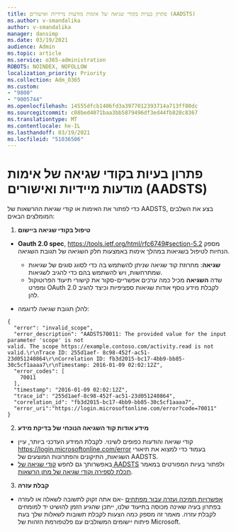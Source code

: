 ```yaml
---
title: פתרון בעיות בקודי שגיאה של אימות מודעות מיידיות ואישורים (AADSTS)
ms.author: v-smandalika
author: v-smandalika
manager: dansimp
ms.date: 03/19/2021
audience: Admin
ms.topic: article
ms.service: o365-administration
ROBOTS: NOINDEX, NOFOLLOW
localization_priority: Priority
ms.collection: Adm_O365
ms.custom:
- "9800"
- "9005744"
ms.openlocfilehash: 14555dfcb1406fd3a3977012393714a713ff80dc
ms.sourcegitcommit: c08bed4071baa3bb5879496df3ed44fb828c8367
ms.translationtype: MT
ms.contentlocale: he-IL
ms.lasthandoff: 03/19/2021
ms.locfileid: "51036506"
---
```

# <a name="troubleshoot-azure-ad-authentication-and-authorization-aadsts-error-codes"></a>פתרון בעיות בקודי שגיאה של אימות מודעות מיידיות ואישורים (AADSTS)

כדי לפתור את האימות או קודי שגיאת ההרשאות של AADSTS, בצע את השלבים המומלצים הבאים:

1. **טיפול בקודי שגיאה ביישום**

- **Oauth 2.0 spec**, https://tools.ietf.org/html/rfc6749#section-5.2 מספק הנחיות לטיפול בשגיאות במהלך אימות באמצעות חלק השגיאה של תגובת השגיאה.

    - **שגיאה**: מחרוזת קוד שגיאה שניתן להשתמש בה כדי לסווג סוגים של שגיאות שמתרחשות, ויש להשתמש בהם כדי להגיב לשגיאות.
    - שדה **השגיאה** מכיל כמה ערכים אפשריים-סקור את קישורי תיעוד הפרוטוקול ומפרט OAuth 2.0 לקבלת מידע נוסף אודות שגיאות ספציפיות וכיצד להגיב להן.

- להלן תגובת שגיאה לדוגמה:
```
{
  "error": "invalid_scope",
  "error_description": "AADSTS70011: The provided value for the input parameter 'scope' is not 
valid. The scope https://example.contoso.com/activity.read is not valid.\r\nTrace ID: 255d1aef- 8c98-452f-ac51-23d051240864\r\nCorrelation ID: fb3d2015-bc17-4bb9-bb85-30c5cf1aaaa7\r\nTimestamp: 2016-01-09 02:02:12Z",
  "error_codes": [
    70011
  ],
  "timestamp": "2016-01-09 02:02:12Z",
  "trace_id": "255d1aef-8c98-452f-ac51-23d051240864",
  "correlation_id": "fb3d2015-bc17-4bb9-bb85-30c5cf1aaaa7", 
  "error_uri":"https://login.microsoftonline.com/error?code=70011"
}
```
2. **מידע אודות קוד השגיאה הנוכחי של בדיקת מידע**

- קודי שגיאה והודעות כפופים לשינוי. לקבלת המידע העדכני ביותר, עיין https://login.microsoftonline.com/error בעמוד כדי למצוא את תיאורי השגיאות, התיקונים והפתרונות המוצעים של AADSTS.
- באפשרותך גם לחפש [קודי שגיאה של AADSTS](https://docs.microsoft.com/azure/active-directory/develop/reference-aadsts-error-codes#aadsts-error-codes) ולפתור בעיות המפורטים במאמר [תכלת לספירה וקודי שגיאה של מתן הרשאות](https://docs.microsoft.com/azure/active-directory/develop/reference-aadsts-error-codes#handling-error-codes-in-your-application).

3. **קבלת עזרה**

- [אפשרויות תמיכה ועזרה עבור מפתחים](https://docs.microsoft.com/azure/active-directory/develop/developer-support-help-options) -אם אתה זקוק לתשובה לשאלה או לעזרה בפתרון בעיה שאינה מכוסה בתיעוד שלנו, ייתכן שהגיע הזמן להושיט יד למומחים לקבלת עזרה. מאמר זה מספק כמה הצעות לקבלת תשובות לשאלות שלך בעת פיתוח יישומים המשולבים עם פלטפורמת הזהות של Microsoft.








